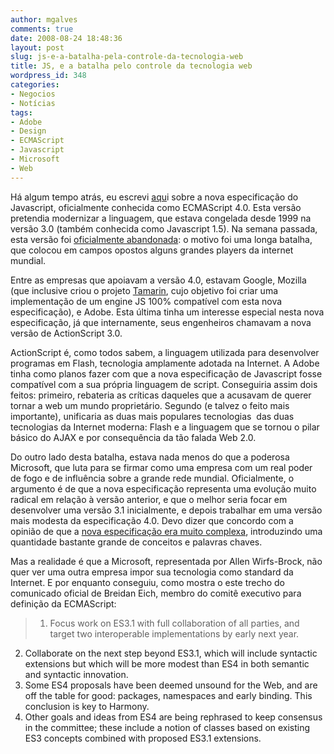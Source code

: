 ```yaml
---
author: mgalves
comments: true
date: 2008-08-24 18:48:36
layout: post
slug: js-e-a-batalha-pela-controle-da-tecnologia-web
title: JS, e a batalha pelo controle da tecnologia web
wordpress_id: 348
categories:
- Negocios
- Notícias
tags:
- Adobe
- Design
- ECMAScript
- Javascript
- Microsoft
- Web
---
```


Há algum tempo atrás, eu escrevi [aqu](http://log4dev.com/2007/02/27/ecmascript/)i sobre a nova especificação do Javascript, oficialmente conhecida como ECMAScript 4.0. Esta versão pretendia modernizar a linguagem, que estava congelada desde 1999 na versão 3.0 (também conhecida como Javascript 1.5). Na semana passada, esta versão foi [oficialmente abandonada](https://mail.mozilla.org/pipermail/es-discuss/2008-August/003400.html): o motivo foi uma longa batalha, que colocou em campos opostos alguns grandes players da internet mundial.

Entre as empresas que apoiavam a versão 4.0, estavam Google, Mozilla (que inclusive criou o projeto [Tamarin](http://www.mozilla.org/projects/tamarin/), cujo objetivo foi criar uma implementação de um engine JS 100% compatível com esta nova especificação), e Adobe. Esta última tinha um interesse especial nesta nova especificação, já que internamente, seus engenheiros chamavam a nova versão de ActionScript 3.0.

ActionScript é, como todos sabem, a linguagem utilizada para desenvolver programas em Flash, tecnologia amplamente adotada na Internet. A Adobe tinha como planos fazer com que a nova especificação de Javascript fosse compatível com a sua própria linguagem de script. Conseguiria assim dois feitos: primeiro, rebateria as críticas daqueles que a acusavam de querer tornar a web um mundo proprietário. Segundo (e talvez o feito mais importante), unificaria as duas mais populares tecnologias  das duas tecnologias da Internet moderna: Flash e a linguagem que se tornou o pilar básico do AJAX e por consequência da tão falada Web 2.0.

Do outro lado desta batalha, estava nada menos do que a poderosa Microsoft, que luta para se firmar como uma empresa com um real poder de fogo e de influência sobre a grande rede mundial. Oficialmente, o argumento é de que a nova especificação representa uma evolução muito radical em relação à versão anterior, e que o melhor seria focar em desenvolver uma versão 3.1 inicialmente, e depois trabalhar em uma versão mais modesta da especificação 4.0. Devo dizer que concordo com a opinião de que a [nova especificação era muito complexa](http://www.ecmascript.org/es4/spec/overview.pdf), introduzindo uma quantidade bastante grande de conceitos e palavras chaves.

Mas a realidade é que a Microsoft, representada por Allen Wirfs-Brock, não quer ver uma outra empresa impor sua tecnologia como standard da Internet. E por enquanto conseguiu, como mostra o este trecho do comunicado oficial de Breidan Eich, membro do comitê executivo para definição da ECMAScript:


> 1. Focus work on ES3.1 with full collaboration of all parties, and target two interoperable implementations by early next year.
2. Collaborate on the next step beyond ES3.1, which will include syntactic extensions but which will be more modest than ES4 in both semantic and syntactic innovation.
3. Some ES4 proposals have been deemed unsound for the Web, and are off the table for good: packages, namespaces and early binding. This conclusion is key to Harmony.
4. Other goals and ideas from ES4 are being rephrased to keep consensus in the committee; these include a notion of classes based on existing ES3 concepts combined with proposed ES3.1 extensions.
